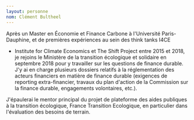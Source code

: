 ```yaml
---
layout: personne
nom: Clément Bultheel
---
```

Après un Master en Économie et Finance Carbone à l'Université Paris-Dauphine, et de premières expériences au sein des think tanks I4CE
- Institute for Climate Economics et The Shift Project entre 2015 et 2018, je rejoins le Ministère de la transition écologique et solidaire en septembre 2018 pour y travailler sur les questions de finance durable. J'y ai en charge plusieurs dossiers relatifs à la réglementation des acteurs financiers en matière de finance durable (exigences de reporting extra-financier, travaux du plan d'action de la Commission sur la finance durable, engagements volontaires, etc.). 

J'épaulerai le mentor principal du projet de plateforme des aides publiques à la transition écologique, France Transition Ecologique, en particulier dans l'évaluation des besoins de terrain.

